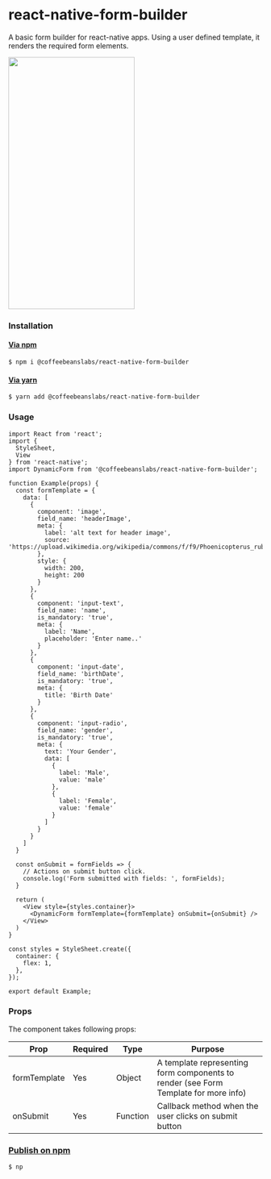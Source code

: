 # react-native-form-builder

A basic form builder for react-native apps. Using a user defined template, it renders the required form elements.

<img src="examples/Demo.gif" width="250" height="500"/>

### Installation

#### [Via npm](https://www.npmjs.com/package/@coffeebeanslabs/react-native-form-builder)

```shell
$ npm i @coffeebeanslabs/react-native-form-builder
```

#### [Via yarn](https://classic.yarnpkg.com/en/package/@coffeebeanslabs/react-native-form-builder)

```shell
$ yarn add @coffeebeanslabs/react-native-form-builder
```

### Usage

```shell
import React from 'react';
import {
  StyleSheet,
  View
} from 'react-native';
import DynamicForm from '@coffeebeanslabs/react-native-form-builder';

function Example(props) {
  const formTemplate = {
    data: [
      {
        component: 'image',
        field_name: 'headerImage',
        meta: {
          label: 'alt text for header image',
          source: 'https://upload.wikimedia.org/wikipedia/commons/f/f9/Phoenicopterus_ruber_in_S%C3%A3o_Paulo_Zoo.jpg'
        },
        style: {
          width: 200,
          height: 200
        }
      },
      {
        component: 'input-text',
        field_name: 'name',
        is_mandatory: 'true',
        meta: {
          label: 'Name',
          placeholder: 'Enter name..'
        }
      },
      {
        component: 'input-date',
        field_name: 'birthDate',
        is_mandatory: 'true',
        meta: {
          title: 'Birth Date'
        }
      },
      {
        component: 'input-radio',
        field_name: 'gender',
        is_mandatory: 'true',
        meta: {
          text: 'Your Gender',
          data: [
            {
              label: 'Male',
              value: 'male'
            },
            {
              label: 'Female',
              value: 'female'
            }
          ]
        }
      }
    ]
  }

  const onSubmit = formFields => {
    // Actions on submit button click.
    console.log('Form submitted with fields: ', formFields);
  }

  return (
    <View style={styles.container}>
      <DynamicForm formTemplate={formTemplate} onSubmit={onSubmit} />
    </View>
  )
}

const styles = StyleSheet.create({
  container: {
    flex: 1,
  },
});

export default Example;
```

### Props

The component takes following props:

| Prop        | Required  | Type   | Purpose  |
| ------------|-----------| -------| -------|
| formTemplate        | Yes       | Object  | A template representing form components to render (see Form Template for more info) |
| onSubmit        | Yes       | Function  | Callback method when the user clicks on submit button |

### [Publish on npm](https://www.npmjs.com/package/np)
```shell
$ np
```
